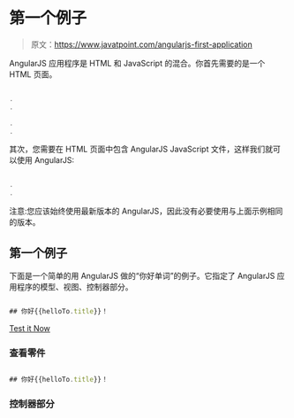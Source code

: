 # 第一个例子

> 原文：<https://www.javatpoint.com/angularjs-first-application>

AngularJS 应用程序是 HTML 和 JavaScript 的混合。你首先需要的是一个 HTML 页面。

```js

.
.

.
.

```

其次，您需要在 HTML 页面中包含 AngularJS JavaScript 文件，这样我们就可以使用 AngularJS:

```js

.
.

```

注意:您应该始终使用最新版本的 AngularJS，因此没有必要使用与上面示例相同的版本。

## 第一个例子

下面是一个简单的用 AngularJS 做的“你好单词”的例子。它指定了 AngularJS 应用程序的模型、视图、控制器部分。

```js

## 你好{{helloTo.title}}！

```

[Test it Now](https://www.javatpoint.com/oprweb/test.jsp?filename=angularfirst)

### 查看零件

```js

## 你好{{helloTo.title}}！

```

### 控制器部分